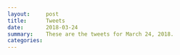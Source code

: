 ```yaml
---
layout:     post
title:      Tweets
date:       2018-03-24
summary:    These are the tweets for March 24, 2018.
categories:
---
```



